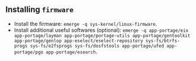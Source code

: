 ## Installing `firmware`
- Install the firmware: `emerge -q sys-kernel/linux-firmware`.
- Install additional useful softwares (optional): `emerge -q app-portage/eix app-portage/layman app-portage/portage-utils app-portage/gentoolkit app-portage/genlop app-eselect/eselect-repository sys-fs/btrfs-progs sys-fs/e2fsprogs sys-fs/dosfstools app-portage/ufed app-portage/pgo app-portage/esearch`.